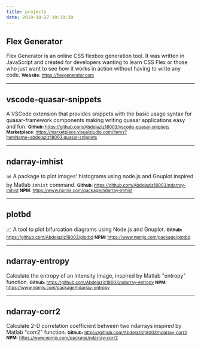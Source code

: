 ```yaml
---
title: projects
date: 2019-10-27 19:38:39
---
```


## Flex Generator

Flex Generator is an online CSS flexbox generation tool. It was written in JavaScript and created for developers wanting to learn CSS Flex or those who just want to see how it works in action without having to write any code.
<small>
**Website:** https://flexgenerator.com
</small>

<hr>

## vscode-quasar-snippets

A VSCode extension that provides snippets with the basic usage syntax for quasar-framework components making writing quasar applications easy and fun.
<small>
**Github:** https://github.com/Abdelaziz18003/vscode-quasar-snippets
**Marketplace:** https://marketplace.visualstudio.com/items?itemName=abdelaziz18003.quasar-snippets
</small>

<hr>

## ndarray-imhist
📊 A package to plot images' histograms using node.js and Gnuplot inspired by Matlab `imhist` command.
<small>
**Github:** https://github.com/Abdelaziz18003/ndarray-imhist
**NPM:** https://www.npmjs.com/package/ndarray-imhist
</small>

<hr>

## plotbd
📈 A tool to plot bifurcation diagrams using Node.js and Gnuplot.
<small>
**Github:** https://github.com/Abdelaziz18003/plotbd
**NPM:** https://www.npmjs.com/package/plotbd
</small>

<hr>

## ndarray-entropy
Calculate the entropy of an intensity image, inspired by Matlab "entropy" function. 
<small>
**Github:** https://github.com/Abdelaziz18003/ndarray-entropy
**NPM:** https://www.npmjs.com/package/ndarray-entropy
</small>

<hr>

## ndarray-corr2
Calculate 2-D correlation coefficient between two ndarrays inspired by Matlab "corr2" function.
<small>
**Github:** https://github.com/Abdelaziz18003/ndarray-corr2
**NPM:** https://www.npmjs.com/package/ndarray-corr2
</small>

